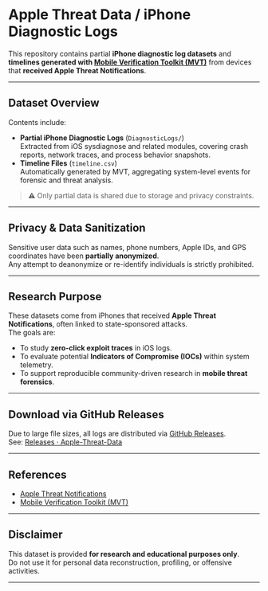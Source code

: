# Apple Threat Data / iPhone Diagnostic Logs

This repository contains partial **iPhone diagnostic log datasets** and **timelines generated with [Mobile Verification Toolkit (MVT)](https://github.com/mvt-project/mvt)** from devices that **received Apple Threat Notifications**.

---

## Dataset Overview

Contents include:
- **Partial iPhone Diagnostic Logs** (`DiagnosticLogs/`)  
  Extracted from iOS sysdiagnose and related modules, covering crash reports, network traces, and process behavior snapshots.
- **Timeline Files** (`timeline.csv`)  
  Automatically generated by MVT, aggregating system-level events for forensic and threat analysis.

> ⚠️ Only partial data is shared due to storage and privacy constraints.

---

## Privacy & Data Sanitization

Sensitive user data such as names, phone numbers, Apple IDs, and GPS coordinates have been **partially anonymized**.  
Any attempt to deanonymize or re-identify individuals is strictly prohibited.

---

## Research Purpose

These datasets come from iPhones that received **Apple Threat Notifications**, often linked to state-sponsored attacks.  
The goals are:
- To study **zero-click exploit traces** in iOS logs.  
- To evaluate potential **Indicators of Compromise (IOCs)** within system telemetry.  
- To support reproducible community-driven research in **mobile threat forensics**.

---

## Download via GitHub Releases

Due to large file sizes, all logs are distributed via [GitHub Releases](https://github.com/kurchsainarie/Apple-Threat-Data/releases).  
See: [Releases · Apple-Threat-Data](https://github.com/kurchsainarie/Apple-Threat-Data/releases)


---

## References

- [Apple Threat Notifications](https://cert.ssi.gouv.fr/cti/CERTFR-2025-CTI-010)
- [Mobile Verification Toolkit (MVT)](https://github.com/mvt-project/mvt)


---

## Disclaimer

This dataset is provided **for research and educational purposes only**.  
Do not use it for personal data reconstruction, profiling, or offensive activities.

--- 
